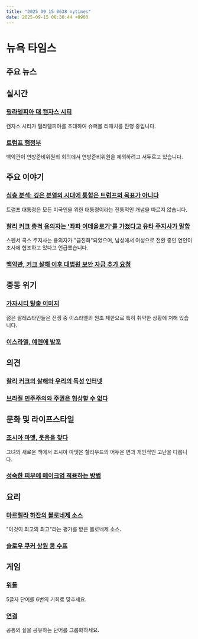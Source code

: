 ```yaml
---
title: "2025 09 15 0638 nytimes"
date: 2025-09-15 06:38:44 +0900
---
```


# 뉴욕 타임스
## 주요 뉴스

## 실시간
### [필라델피아 대 캔자스 시티](https://www.nytimes.com/athletic/live-blogs/eagles-vs-chiefs-live-score-updates-nfl-result/UibFFyjezPZh/)
 캔자스 시티가 필라델피아를 초대하여 슈퍼볼 리매치를 진행 중입니다.

### [트럼프 행정부](https://www.nytimes.com/live/2025/09/14/us/trump-news)
 백악관이 연방준비위원회 회의에서 연방준비위원을 제외하려고 서두르고 있습니다.

## 주요 이야기
### [심층 분석: 깊은 분열의 시대에 통합은 트럼프의 목표가 아니다](https://www.nytimes.com/2025/09/14/us/politics/trump-kirk-polarization-unity.html)
 트럼프 대통령은 모든 미국인을 위한 대통령이라는 전통적인 개념을 따르지 않습니다.

### [찰리 커크 총격 용의자는 '좌파 이데올로기'를 가졌다고 유타 주지사가 말함](https://www.nytimes.com/2025/09/14/us/kirk-shooting-suspect-ideology-partner.html)
 스펜서 콕스 주지사는 용의자가 "급진화"되었으며, 남성에서 여성으로 전환 중인 연인이 조사에 협조하고 있다고 언급했습니다.

### [백악관, 커크 살해 이후 대법원 보안 자금 추가 요청](https://www.nytimes.com/2025/09/14/us/politics/trump-security-supreme-court-congress.html)

## 중동 위기
### [가자시티 탈출 이미지](https://www.nytimes.com/2025/09/13/world/middleeast/gaza-city-fleeing.html)
 젊은 팔레스타인들은 전쟁 중 이스라엘의 원조 제한으로 특히 취약한 상황에 처해 있습니다.

### [이스라엘, 예멘에 발포](https://www.nytimes.com/2025/09/10/world/middleeast/israel-houthi-yemen-strikes-qatar.html)

## 의견
### [찰리 커크의 살해와 우리의 독성 인터넷](https://www.nytimes.com/2025/09/14/opinion/charlie-kirk-shooting-internet.html)

### [브라질 민주주의와 주권은 협상할 수 없다](https://www.nytimes.com/2025/09/14/opinion/lula-da-silva-brazil-trump-bolsonaro.html)

## 문화 및 라이프스타일
### [조시아 마멧, 웃음을 찾다](https://www.nytimes.com/2025/09/12/well/zosia-mamet-essays-health.html)
 그녀의 새로운 책에서 조시아 마멧은 할리우드의 어두운 면과 개인적인 고난을 다룹니다.

### [성숙한 피부에 메이크업 적용하는 방법](https://www.nytimes.com/2025/09/12/t-magazine/mature-skin-makeup.html)

## 요리
### [마르첼라 하잔의 볼로네제 소스](https://cooking.nytimes.com/recipes/1015181-marcella-hazans-bolognese-sauce)
 "이것이 최고의 최고"라는 평가를 받은 볼로네제 소스.

### [슬로우 쿠커 상원 콩 수프](https://cooking.nytimes.com/recipes/1027174-slow-cooker-senate-bean-soup)

## 게임
### [워들](https://www.nytimes.com/games/wordle/index.html)
 5글자 단어를 6번의 기회로 맞추세요.

### [연결](https://www.nytimes.com/games/connections?GAMES_connectionsRollout_1130=1_ConnectionsV2)
 공통의 실을 공유하는 단어를 그룹화하세요.